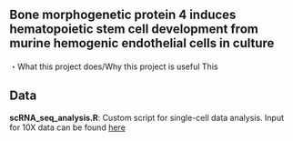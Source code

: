 ## Bone morphogenetic protein 4 induces hematopoietic stem cell development from murine hemogenic endothelial cells in culture
・What this project does/Why this project is useful
This 

## Data
**scRNA_seq_analysis.R**: Custom script for single-cell data analysis. Input for 10X data can be found [here](https://***)
